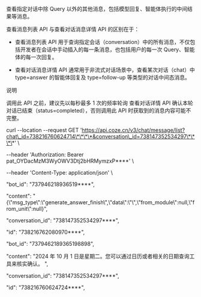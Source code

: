查看指定对话中除 Query 以外的其他消息，包括模型回复、智能体执行的中间结果等消息。

查看消息列表 API 与查看对话消息详情 API 的区别在于：

-   查看消息列表 API 用于查询指定会话（conversation）中的所有消息，不仅包括开发者在会话中手动插入的每一条消息，也包括用户的每一次 Query、智能体的每一次回复。

-   查看对话消息详情 API 通常用于非流式对话场景中，查看某次对话（chat）中 type=answer 的智能体回复及 type=follow-up 等类型的对话中间态消息。

说明

调用此 API 之前，建议先以每秒最多 1 次的频率轮询 查看对话详情 API 确认本轮对话已结束（status=completed），否则调用此 API 时获取到的消息内容可能不完整。





curl --location --request GET 'https://api.coze.cn/v3/chat/message/list?chat\_id=738216760624714\*\*\*\*&conversation\_id=738147352534297\*\*\*\*' \\

\--header 'Authorization: Bearer pat\_OYDacMzM3WyOWV3Dtj2bHRMymzxP\*\*\*\*' \\

\--header 'Content-Type: application/json' \\





"bot\_id": "737946218936519\*\*\*\*",

"content": "{\\"msg\_type\\":\\"generate\_answer\_finish\\",\\"data\\":\\"\\",\\"from\_module\\":null,\\"from\_unit\\":null}",

"conversation\_id": "738147352534297\*\*\*\*",

"id": "738216762080970\*\*\*\*",

"bot\_id": "7379462189365198898",

"content": "2024 年 10 月 1 日是星期二。您可以通过日历或者相关的日期查询工具来核实确认。 ",

"conversation\_id": "738147352534297\*\*\*\*",

"id": "738216760624724\*\*\*\*",



